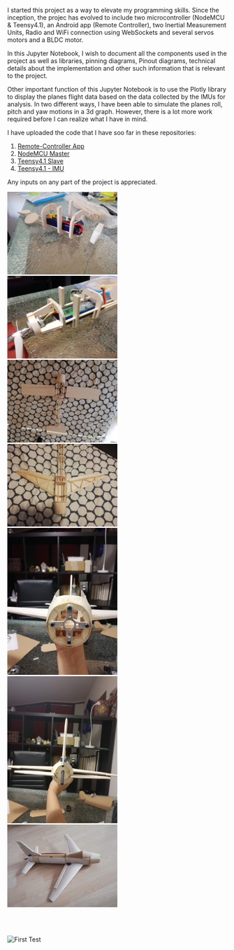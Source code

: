 I started this project as a way to elevate my programming skills. Since the inception, the projec has evolved to include two microcontroller (NodeMCU & Teensy4.1), an Android app (Remote Controller), two Inertial Measurement Units, Radio and WiFi connection using WebSockets and several servos motors and a BLDC motor. 

In this Jupyter Notebook, I wish to document all the components used in the project as well as libraries, pinning diagrams, Pinout diagrams, technical details about the implementation and other such information that is relevant to the project. 

Other important function of this Jupyter Notebook is to use the Plotly library to display the planes flight data based on the data collected by the IMUs for analysis. In two different ways, I have been able to simulate the planes roll, pitch and yaw motions in a 3d graph. However, there is a lot more work required before I can realize what I have in mind. 

I have uploaded the code that I have soo far in these repositories: 
1. [Remote-Controller App](https://github.com/SParishwad/Remote-Controller.git)
2. [NodeMCU Master](https://github.com/SParishwad/NodeMCU-Master.git)
3. [Teensy4.1 Slave](https://github.com/SParishwad/Teensy4.1-Slave.git)
4. [Teensy4.1 - IMU](https://github.com/SParishwad/Teensy4.1-10DOF_IMU.git)

Any inputs on any part of the project is appreciated. 

<p float="left">
  <img src="01_Images/Plane/Plane1.jpg" alt="How it started" width="50%" />
  <img src="01_Images/Plane/Plane2.jpg" alt="Fuselage" width="50%" /> 
  <img src="01_Images/Plane/Plane3.jpg" alt="Wings" width="50%" />
  <img src="01_Images/Plane/Plane4.jpg" alt="Wings taking shape" width="50%" />
  <img src="01_Images/Plane/Plane5.jpg" alt="Front" width="50%" />
  <img src="01_Images/Plane/Plane6.jpg" alt="Rear" width="50%" />
  <img src="01_Images/Plane/Plane7.jpg" alt="Almost complete" width="50%" />
</p>
<br>
<br>

![First Test](01_Images/Plane/FirstTest.gif)